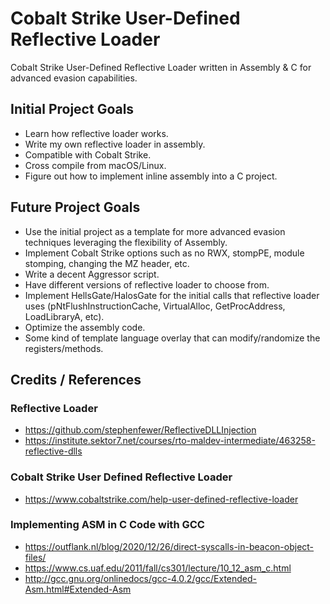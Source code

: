 # Cobalt Strike User-Defined Reflective Loader
Cobalt Strike User-Defined Reflective Loader written in Assembly & C for advanced evasion capabilities.

## Initial Project Goals
+ Learn how reflective loader works.
+ Write my own reflective loader in assembly.
+ Compatible with Cobalt Strike.
+ Cross compile from macOS/Linux.
+ Figure out how to implement inline assembly into a C project.

## Future Project Goals
+ Use the initial project as a template for more advanced evasion techniques leveraging the flexibility of Assembly.
+ Implement Cobalt Strike options such as no RWX, stompPE, module stomping, changing the MZ header, etc.
+ Write a decent Aggressor script.
+ Have different versions of reflective loader to choose from.
+ Implement HellsGate/HalosGate for the initial calls that reflective loader uses (pNtFlushInstructionCache, VirtualAlloc, GetProcAddress, LoadLibraryA, etc).
+ Optimize the assembly code.
+ Some kind of template language overlay that can modify/randomize the registers/methods.

## Credits / References
### Reflective Loader
+ https://github.com/stephenfewer/ReflectiveDLLInjection
+ https://institute.sektor7.net/courses/rto-maldev-intermediate/463258-reflective-dlls
### Cobalt Strike User Defined Reflective Loader
+ https://www.cobaltstrike.com/help-user-defined-reflective-loader
### Implementing ASM in C Code with GCC
+ https://outflank.nl/blog/2020/12/26/direct-syscalls-in-beacon-object-files/
+ https://www.cs.uaf.edu/2011/fall/cs301/lecture/10_12_asm_c.html
+ http://gcc.gnu.org/onlinedocs/gcc-4.0.2/gcc/Extended-Asm.html#Extended-Asm
